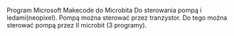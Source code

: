 Program Microsoft Makecode do Microbita
Do sterowania pompą i ledami(neopixel).
Pompą można sterować przez tranzystor.
Do tego można sterować pompą przez II microbit (3 programy).
